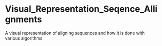 # Visual_Representation_Seqence_Allignments
A visual representation of aligning sequences and how it is done with various algorithms
